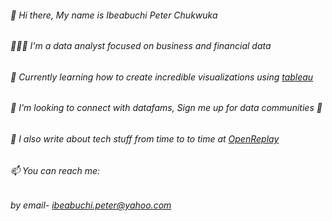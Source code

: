 ###### 👋 Hi there, My name is Ibeabuchi Peter Chukwuka
###### 👨🏽‍💻 I'm a data analyst focused on business and financial data
###### 📝 Currently learning how to create incredible visualizations using [tableau](https://public.tableau.com/app/profile/ibeabuchi.peter)
###### 👬 I'm looking to connect with datafams, Sign me up for data communities 🥳
###### 📝 I also write about tech stuff from time to to time at [OpenReplay](https://blog.openreplay.com/authors/peter-ibeabuchi/)
###### 📫 You can reach me:
###### by email- [ibeabuchi.peter@yahoo.com](ibeabuchi.peter@yahoo.com)
